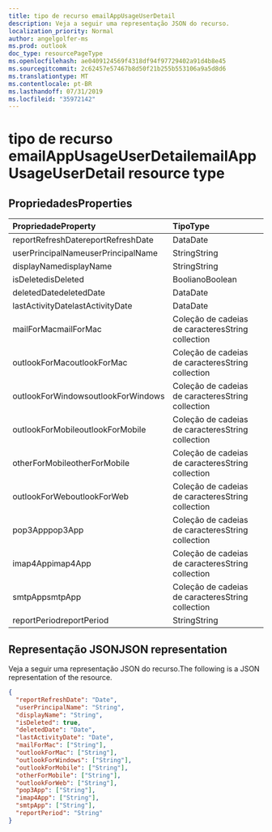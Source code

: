 ```yaml
---
title: tipo de recurso emailAppUsageUserDetail
description: Veja a seguir uma representação JSON do recurso.
localization_priority: Normal
author: angelgolfer-ms
ms.prod: outlook
doc_type: resourcePageType
ms.openlocfilehash: ae0409124569f4318df94f97729402a91d4b8e45
ms.sourcegitcommit: 2c62457e57467b8d50f21b255b553106a9a5d8d6
ms.translationtype: MT
ms.contentlocale: pt-BR
ms.lasthandoff: 07/31/2019
ms.locfileid: "35972142"
---
```

# <a name="emailappusageuserdetail-resource-type"></a><span data-ttu-id="8f68c-103">tipo de recurso emailAppUsageUserDetail</span><span class="sxs-lookup"><span data-stu-id="8f68c-103">emailAppUsageUserDetail resource type</span></span>

## <a name="properties"></a><span data-ttu-id="8f68c-104">Propriedades</span><span class="sxs-lookup"><span data-stu-id="8f68c-104">Properties</span></span>

| <span data-ttu-id="8f68c-105">Propriedade</span><span class="sxs-lookup"><span data-stu-id="8f68c-105">Property</span></span>          | <span data-ttu-id="8f68c-106">Tipo</span><span class="sxs-lookup"><span data-stu-id="8f68c-106">Type</span></span>              |
| :---------------- | :---------------- |
| <span data-ttu-id="8f68c-107">reportRefreshDate</span><span class="sxs-lookup"><span data-stu-id="8f68c-107">reportRefreshDate</span></span> | <span data-ttu-id="8f68c-108">Data</span><span class="sxs-lookup"><span data-stu-id="8f68c-108">Date</span></span>              |
| <span data-ttu-id="8f68c-109">userPrincipalName</span><span class="sxs-lookup"><span data-stu-id="8f68c-109">userPrincipalName</span></span> | <span data-ttu-id="8f68c-110">String</span><span class="sxs-lookup"><span data-stu-id="8f68c-110">String</span></span>            |
| <span data-ttu-id="8f68c-111">displayName</span><span class="sxs-lookup"><span data-stu-id="8f68c-111">displayName</span></span>       | <span data-ttu-id="8f68c-112">String</span><span class="sxs-lookup"><span data-stu-id="8f68c-112">String</span></span>            |
| <span data-ttu-id="8f68c-113">isDeleted</span><span class="sxs-lookup"><span data-stu-id="8f68c-113">isDeleted</span></span>         | <span data-ttu-id="8f68c-114">Booliano</span><span class="sxs-lookup"><span data-stu-id="8f68c-114">Boolean</span></span>           |
| <span data-ttu-id="8f68c-115">deletedDate</span><span class="sxs-lookup"><span data-stu-id="8f68c-115">deletedDate</span></span>       | <span data-ttu-id="8f68c-116">Data</span><span class="sxs-lookup"><span data-stu-id="8f68c-116">Date</span></span>              |
| <span data-ttu-id="8f68c-117">lastActivityDate</span><span class="sxs-lookup"><span data-stu-id="8f68c-117">lastActivityDate</span></span>  | <span data-ttu-id="8f68c-118">Data</span><span class="sxs-lookup"><span data-stu-id="8f68c-118">Date</span></span>              |
| <span data-ttu-id="8f68c-119">mailForMac</span><span class="sxs-lookup"><span data-stu-id="8f68c-119">mailForMac</span></span>        | <span data-ttu-id="8f68c-120">Coleção de cadeias de caracteres</span><span class="sxs-lookup"><span data-stu-id="8f68c-120">String collection</span></span> |
| <span data-ttu-id="8f68c-121">outlookForMac</span><span class="sxs-lookup"><span data-stu-id="8f68c-121">outlookForMac</span></span>     | <span data-ttu-id="8f68c-122">Coleção de cadeias de caracteres</span><span class="sxs-lookup"><span data-stu-id="8f68c-122">String collection</span></span> |
| <span data-ttu-id="8f68c-123">outlookForWindows</span><span class="sxs-lookup"><span data-stu-id="8f68c-123">outlookForWindows</span></span> | <span data-ttu-id="8f68c-124">Coleção de cadeias de caracteres</span><span class="sxs-lookup"><span data-stu-id="8f68c-124">String collection</span></span> |
| <span data-ttu-id="8f68c-125">outlookForMobile</span><span class="sxs-lookup"><span data-stu-id="8f68c-125">outlookForMobile</span></span>  | <span data-ttu-id="8f68c-126">Coleção de cadeias de caracteres</span><span class="sxs-lookup"><span data-stu-id="8f68c-126">String collection</span></span> |
| <span data-ttu-id="8f68c-127">otherForMobile</span><span class="sxs-lookup"><span data-stu-id="8f68c-127">otherForMobile</span></span>    | <span data-ttu-id="8f68c-128">Coleção de cadeias de caracteres</span><span class="sxs-lookup"><span data-stu-id="8f68c-128">String collection</span></span> |
| <span data-ttu-id="8f68c-129">outlookForWeb</span><span class="sxs-lookup"><span data-stu-id="8f68c-129">outlookForWeb</span></span>     | <span data-ttu-id="8f68c-130">Coleção de cadeias de caracteres</span><span class="sxs-lookup"><span data-stu-id="8f68c-130">String collection</span></span> |
| <span data-ttu-id="8f68c-131">pop3App</span><span class="sxs-lookup"><span data-stu-id="8f68c-131">pop3App</span></span>           | <span data-ttu-id="8f68c-132">Coleção de cadeias de caracteres</span><span class="sxs-lookup"><span data-stu-id="8f68c-132">String collection</span></span> |
| <span data-ttu-id="8f68c-133">imap4App</span><span class="sxs-lookup"><span data-stu-id="8f68c-133">imap4App</span></span>          | <span data-ttu-id="8f68c-134">Coleção de cadeias de caracteres</span><span class="sxs-lookup"><span data-stu-id="8f68c-134">String collection</span></span> |
| <span data-ttu-id="8f68c-135">smtpApp</span><span class="sxs-lookup"><span data-stu-id="8f68c-135">smtpApp</span></span>           | <span data-ttu-id="8f68c-136">Coleção de cadeias de caracteres</span><span class="sxs-lookup"><span data-stu-id="8f68c-136">String collection</span></span> |
| <span data-ttu-id="8f68c-137">reportPeriod</span><span class="sxs-lookup"><span data-stu-id="8f68c-137">reportPeriod</span></span>      | <span data-ttu-id="8f68c-138">String</span><span class="sxs-lookup"><span data-stu-id="8f68c-138">String</span></span>            |

## <a name="json-representation"></a><span data-ttu-id="8f68c-139">Representação JSON</span><span class="sxs-lookup"><span data-stu-id="8f68c-139">JSON representation</span></span>

<span data-ttu-id="8f68c-140">Veja a seguir uma representação JSON do recurso.</span><span class="sxs-lookup"><span data-stu-id="8f68c-140">The following is a JSON representation of the resource.</span></span>

<!-- {
  "blockType": "resource",
  "@odata.type": "microsoft.graph.emailAppUsageUserDetail"
} -->

```json
{
  "reportRefreshDate": "Date", 
  "userPrincipalName": "String", 
  "displayName": "String", 
  "isDeleted": true, 
  "deletedDate": "Date", 
  "lastActivityDate": "Date", 
  "mailForMac": ["String"], 
  "outlookForMac": ["String"], 
  "outlookForWindows": ["String"], 
  "outlookForMobile": ["String"], 
  "otherForMobile": ["String"], 
  "outlookForWeb": ["String"], 
  "pop3App": ["String"], 
  "imap4App": ["String"], 
  "smtpApp": ["String"], 
  "reportPeriod": "String"
}
```
